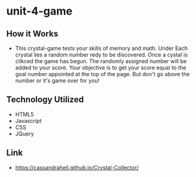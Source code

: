 # unit-4-game

## How it Works
- This crystal-game tests your skills of memory and math. Under Each crystal lies a random number redy to be discovered. Once a cystal is clikced the game has begun. The randomly assigned number will be added to your score. Your objective is to get your score equal to the goal number appointed at the top of the page. But don't go above the number or it's game over for you!

## Technology Utilized
- HTML5
- Javascript
- CSS 
- JQuery

## Link 
- https://cassandraheil.github.io/Crystal-Collector/
